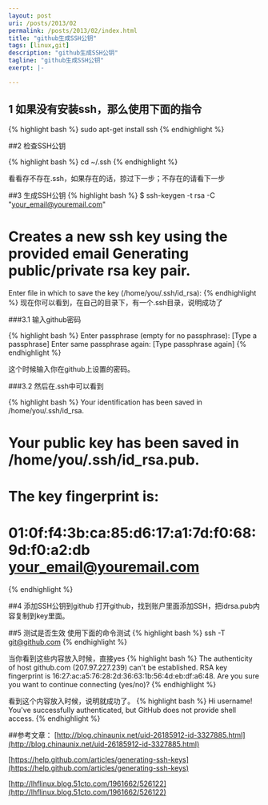 ```yaml
---
layout: post
uri: /posts/2013/02
permalink: /posts/2013/02/index.html
title: "github生成SSH公钥"
tags: [linux,git]
description: "github生成SSH公钥"
tagline: "github生成SSH公钥"
exerpt: |-

---
```


## 1 如果没有安装ssh，那么使用下面的指令


{% highlight bash %}
sudo apt-get install ssh
{% endhighlight %}

##2 检查SSH公钥

{% highlight bash %}
 cd ~/.ssh
{% endhighlight %}

看看存不存在.ssh，如果存在的话，掠过下一步；不存在的请看下一步




##3 生成SSH公钥
{% highlight bash %}
$ ssh-keygen -t rsa -C "your_email@youremail.com" 
# Creates a new ssh key using the provided email Generating public/private rsa key pair. 
Enter file in which to save the key (/home/you/.ssh/id_rsa):
{% endhighlight %}
现在你可以看到，在自己的目录下，有一个.ssh目录，说明成功了

###3.1 输入github密码

{% highlight bash %}
Enter passphrase (empty for no passphrase): [Type a passphrase]
Enter same passphrase again: [Type passphrase again]
{% endhighlight %}

这个时候输入你在github上设置的密码。

###3.2 然后在.ssh中可以看到

{% highlight bash %}
Your identification has been saved in /home/you/.ssh/id_rsa. 
# Your public key has been saved in /home/you/.ssh/id_rsa.pub.
# The key fingerprint is: 
# 01:0f:f4:3b:ca:85:d6:17:a1:7d:f0:68:9d:f0:a2:db your_email@youremail.com

{% endhighlight %}

##4 添加SSH公钥到github
打开github，找到账户里面添加SSH，把idrsa.pub内容复制到key里面。




##5 测试是否生效
使用下面的命令测试
{% highlight bash %}
ssh -T git@github.com
{% endhighlight %}

当你看到这些内容放入时候，直接yes
{% highlight bash %}
The authenticity of host github.com (207.97.227.239) can't be established.
RSA key fingerprint is 16:27:ac:a5:76:28:2d:36:63:1b:56:4d:eb:df:a6:48. 
Are you sure you want to continue connecting (yes/no)?
{% endhighlight %}

看到这个内容放入时候，说明就成功了。
{% highlight bash %}
Hi username! 
You've successfully authenticated, but GitHub does not provide shell access.
{% endhighlight %}

##参考文章：
[http://blog.chinaunix.net/uid-26185912-id-3327885.html](http://blog.chinaunix.net/uid-26185912-id-3327885.html)

[https://help.github.com/articles/generating-ssh-keys](https://help.github.com/articles/generating-ssh-keys)

[http://lhflinux.blog.51cto.com/1961662/526122](http://lhflinux.blog.51cto.com/1961662/526122)
